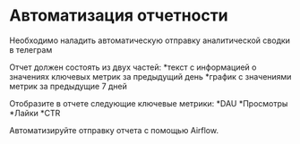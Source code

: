 # Автоматизация отчетности
Необходимо наладить автоматическую отправку аналитической сводки в телеграм 

Отчет должен состоять из двух частей:
*текст с информацией о значениях ключевых метрик за предыдущий день
*график с значениями метрик за предыдущие 7 дней

Отобразите в отчете следующие ключевые метрики: 
*DAU 
*Просмотры
*Лайки
*CTR

Автоматизируйте отправку отчета с помощью Airflow. 
